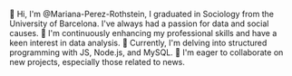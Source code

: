 👋 Hi, I'm @Mariana-Perez-Rothstein, I graduated in Sociology from the University of Barcelona. I've always had a passion for data and social causes.
👀 I'm continuously enhancing my professional skills and have a keen interest in data analysis.
🌱 Currently, I'm delving into structured programming with JS, Node.js, and MySQL.
💞️ I'm eager to collaborate on new projects, especially those related to news.
<!---
Mariana-Perez-Rothstein/Mariana-Perez-Rothstein is a ✨ special ✨ repository because its `README.md` (this file) appears on your GitHub profile.
You can click the Preview link to take a look at your changes.
--->
